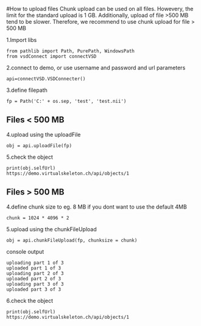 #How to upload files
Chunk upload can be used on all files. Howevery, the limit for the standard upload is 1 GB. Additionally, upload of file >500 MB tend to be slower. Therefore, we recommend to use chunk upload for file > 500 MB


1.Import libs

    from pathlib import Path, PurePath, WindowsPath
    from vsdConnect import connectVSD

2.connect to demo, or use username and password and url parameters

    api=connectVSD.VSDConnecter()

3.define filepath

    fp = Path('C:' + os.sep, 'test', 'test.nii')

## Files < 500 MB

4.upload using the uploadFile

    obj = api.uploadFile(fp)

5.check the object

    print(obj.selfUrl)
    https://demo.virtualskeleton.ch/api/objects/1


## Files > 500 MB 

4.define chunk size to eg. 8 MB if you dont want to use the default 4MB

    chunk = 1024 * 4096 * 2

5.upload using the chunkFileUpload
    
    obj = api.chunkFileUpload(fp, chunksize = chunk)

console output

    uploading part 1 of 3
    uploaded part 1 of 3
    uploading part 2 of 3
    uploaded part 2 of 3
    uploading part 3 of 3
    uploaded part 3 of 3

6.check the object

    print(obj.selfUrl)
    https://demo.virtualskeleton.ch/api/objects/1
